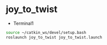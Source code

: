 # joy_to_twist

- Terminal1
```bash
source ~/catkin_ws/devel/setup.bash
roslaunch joy_to_twist joy_to_twist.launch
```

